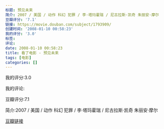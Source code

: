 ```yaml
---
标题: 预见未来
简介: 2007 / 美国 / 动作 科幻 犯罪 / 李·塔玛霍瑞 / 尼古拉斯·凯奇 朱丽安·摩尔
豆瓣评分: '7.1'
链接: https://movie.douban.com/subject/1793909/
创建时间: '2008-01-10 00:58:23'
我的评分: '3.0'
标签:
评论:
date: 2008-01-10 00:58:23
title: 看了电影 - 预见未来
tags: [电影]
categories: []
---
```


我的评分:3.0

我的评论:

豆瓣评分:7.1

简介:2007 / 美国 / 动作 科幻 犯罪 / 李·塔玛霍瑞 / 尼古拉斯·凯奇 朱丽安·摩尔

[豆瓣链接](https://movie.douban.com/subject/1793909/)

